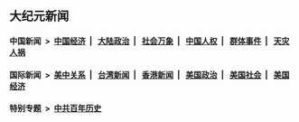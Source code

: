 ## 大纪元新闻

#### 中国新闻 &nbsp;>&nbsp; [中国经济](indexes/ncid283/README.md?08131245) &nbsp;| &nbsp; [大陆政治](indexes/ncid277/README.md?08131245) &nbsp;| &nbsp; [社会万象](indexes/ncid282/README.md?08131245) &nbsp;| &nbsp; [中国人权](indexes/ncid278/README.md?08131245) &nbsp;| &nbsp; [群体事件](indexes/ncid279/README.md?08131245) &nbsp;| &nbsp; [天灾人祸](indexes/ncid280/README.md?08131245)

#### 国际新闻 &nbsp;>&nbsp; [美中关系](indexes/nf1412576/README.md?08131245) &nbsp;| &nbsp; [台湾新闻](indexes/ncid1349361/README.md?08131245) &nbsp;| &nbsp; [香港新闻](indexes/ncid1349362/README.md?08131245) &nbsp;| &nbsp; [美国政治](indexes/ncid1078159/README.md?08131245) &nbsp;| &nbsp; [美国社会](indexes/ncid1078160/README.md?08131245) &nbsp;| &nbsp; [美国经济](indexes/ncid1078158/README.md?08131245)

#### 特别专题 &nbsp;>&nbsp; [中共百年历史](https://github.com/easy2view/epoch-special/blob/master/README.md?08131245)  
